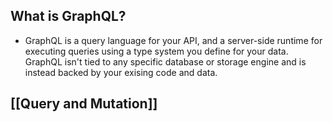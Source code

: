## What is GraphQL?
- GraphQL is a query language for your API, and a server-side runtime for executing queries using a type system you define for your data. GraphQL isn't tied to any specific database or storage engine and is instead backed by your exising code and data.
## [[Query and Mutation]]